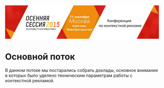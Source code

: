 [![](920x200-7.jpg)](http://semconf.ru/?utm_source=book2014&utm_medium=banner&utm_campaign=book2014)
# Основной поток

В данном потоке мы постарались собрать доклады, основное внимание в которых было уделено техническим параметрам работы с контекстной рекламой.
